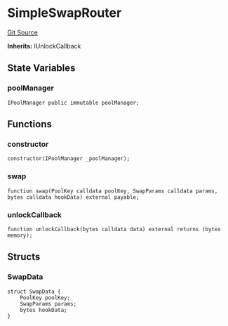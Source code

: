 # SimpleSwapRouter
[Git Source](https://github.com/s-di-cola/swapcast/blob/0e1182ac1eb5fba94f506ab0c9c3d9974c991b30/src/SimpleSwapRouter.sol)

**Inherits:**
IUnlockCallback


## State Variables
### poolManager

```solidity
IPoolManager public immutable poolManager;
```


## Functions
### constructor


```solidity
constructor(IPoolManager _poolManager);
```

### swap


```solidity
function swap(PoolKey calldata poolKey, SwapParams calldata params, bytes calldata hookData) external payable;
```

### unlockCallback


```solidity
function unlockCallback(bytes calldata data) external returns (bytes memory);
```

## Structs
### SwapData

```solidity
struct SwapData {
    PoolKey poolKey;
    SwapParams params;
    bytes hookData;
}
```

